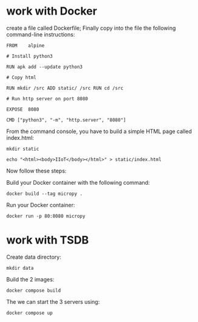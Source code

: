 work with Docker
================
create a file called Dockerfile; Finally copy into the file the following command-line instructions: 

    FROM	alpine 

    # Install python3 

    RUN apk add --update python3 

    # Copy html 

    RUN mkdir /src ADD static/ /src RUN cd /src 

    # Run http server on port 8080 

    EXPOSE	8080 

    CMD ["python3", "-m", "http.server", "8080"] 

 

From the command console, you have to build a simple HTML page called index.html: 

    mkdir static 

    echo "<html><body>IIoT</body></html>" > static/index.html 

  

Now follow these steps: 

Build your Docker container with the following command: 

    docker build --tag micropy . 

Run your Docker container: 

    docker run -p 80:8080 micropy 


work with TSDB
==============
Create data directory:

    mkdir data

Build the 2 images:

    docker compose build 

The we can start the 3 servers using: 

    docker compose up 



